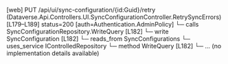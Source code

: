 [web] PUT /api/ui/sync-configuration/{id:Guid}/retry  (Dataverse.Api.Controllers.UI.SyncConfigurationController.RetrySyncErrors)  [L179–L189] status=200 [auth=Authentication.AdminPolicy]
  └─ calls SyncConfigurationRepository.WriteQuery [L182]
  └─ write SyncConfiguration [L182]
    └─ reads_from SyncConfigurations
  └─ uses_service IControlledRepository<SyncConfiguration>
    └─ method WriteQuery [L182]
      └─ ... (no implementation details available)

